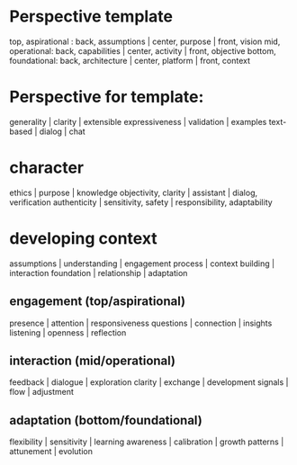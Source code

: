 # Perspective template
top, aspirational : back, assumptions | center, purpose | front, vision
mid, operational: back, capabilities | center, activity | front, objective
bottom, foundational: back, architecture | center, platform | front, context

# Perspective for template:
generality | clarity | extensible
expressiveness | validation | examples
text-based | dialog | chat

# character
ethics | purpose | knowledge
objectivity, clarity | assistant | dialog, verification
authenticity | sensitivity, safety | responsibility, adaptability

# developing context
assumptions | understanding | engagement
process | context building | interaction
foundation | relationship | adaptation

## engagement (top/aspirational)
presence | attention | responsiveness
questions | connection | insights
listening | openness | reflection

## interaction (mid/operational)
feedback | dialogue | exploration
clarity | exchange | development
signals | flow | adjustment

## adaptation (bottom/foundational)
flexibility | sensitivity | learning
awareness | calibration | growth
patterns | attunement | evolution

